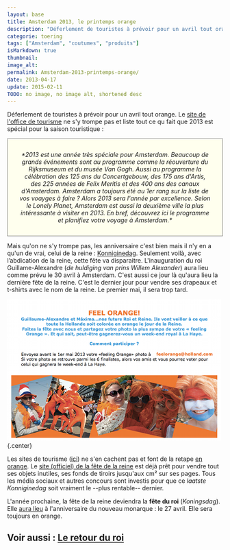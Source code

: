```yaml
---
layout: base
title: Amsterdam 2013, le printemps orange
description: "Déferlement de touristes à prévoir pour un avril tout orange. Le site de l'office de tourisme ne s'y trompe pas et liste tout ce qu fait que 2013 est spécia"
categorie: toering
tags: ["Amsterdam", "coutumes", "produits"]
isMarkdown: true
thumbnail: 
image_alt: 
permalink: Amsterdam-2013-printemps-orange/
date: 2013-04-17
update: 2015-02-11
TODO: no image, no image alt, shortened desc
---
```


Déferlement de touristes à prévoir pour un avril tout orange. Le [site de l'office de tourisme](http://www.holland.com/fr/) ne s'y trompe pas et liste tout ce qu fait que 2013 est spécial pour la saison touristique :

<!-- HTML -->
<div style="border:1px solid grey; background-color:#FFFFEE; padding:15px; font-style:italic; width=530px; text-align:center; padding:2em;">
<!-- / HTML -->
*2013 est une année très spéciale pour Amsterdam. Beaucoup de grands événements sont au programme comme la réouverture du Rijksmuseum et du musée Van Gogh. Aussi au programme la célébration des 125 ans du Concertgebouw, des 175 ans d'Artis, des 225 années de Felix Meritis et des 400 ans des canaux d'Amsterdam. Amsterdam a toujours été au 1er rang sur la liste de vos voayges à faire ? Alors 2013 sera l'année par excellence.  Selon le Lonely Planet, Amsterdam est aussi la deuxième ville la plus intéressante à visiter en 2013. En bref, découvrez ici le programme et planifiez votre voyage à Amsterdam.*
<!-- HTML -->
</div>
<!-- / HTML -->

Mais qu'on ne s'y trompe pas, les anniversaire c'est bien mais il n'y en a qu'un de vrai, celui de la reine : [Konniginedag](http://meinamsterdam.nl/?q=Koninginnedag). Seulement voilà, avec l’abdication de la reine, cette fête va disparaitre. L'inauguration du roi Guillame-Alexandre (*de huldiging van prins Willem Alexander*) aura lieu comme prévu le 30 avril à Amsterdam. C'est aussi ce jour là qu'aura lieu la dernière fête de la reine. C'est le dernier jour pour vendre ses drapeaux et t-shirts avec le nom de la reine. Le premier mai, il sera trop tard.

![feel orange facebook](feel-orange.png){.center}

Les sites de tourisme ([ici](http://www.holland.com/fr/Tourisme/Vacances-a-theme/Koninginnedag-2.htm)) ne s'en cachent pas et font de la retape [en orange](/preparatifs-oranges). Le [site (officiel) de la fête de la reine](http://www.koninginnedag2013.nl/) est déjà prêt pour vendre tout ses objets inutiles, ses fonds de tiroirs jusqu'aux cm² sur ses pages. Tous les média sociaux et autres concours sont investis pour que ce *laatste Konniginedag* soit vraiment le --plus rentable-- dernier.

L'année prochaine, la fête de la reine deviendra la **fête du roi** (*Koningsdag*). Elle [aura lieu](/Premier-Koningsdag) à l'anniversaire du nouveau monarque : le 27 avril. Elle sera toujours en orange.

Voir aussi : [Le retour du roi](http://meinamsterdam.nl/Le-retour-du-roi)
---
<!-- post notes:
http://www.holland.com/fr/Tourisme/Vacances-a-theme/Amsterdam-2013-2.htm 

http://www.holland.com/fr/Tourisme/Vacances-a-theme/La-famille-royale-hollandaise.htm 
https://www.facebook.com/visite.hollande?sk=app_257607484286696 
http://meedogenloos.nl/2013/03/30/zaterdagmiddagtirade-door-journeyman/
http://meedogenloos.nl/2013/03/30/zaterdagmiddagtirade-door-journeyman/
--->
